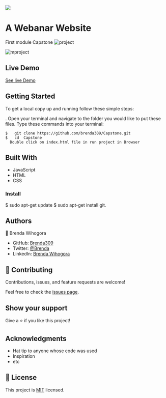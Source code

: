 ![](https://img.shields.io/badge/Microverse-blueviolet)

# A Webanar Website

First module Capstone
![project](https://user-images.githubusercontent.com/72613775/159134798-4176a73f-2f8b-41a3-9a54-d047cd9f80f8.png)


![mproject](https://user-images.githubusercontent.com/72613775/159134800-0627dea9-0852-4242-9901-dfc0e523b765.png)

## Live Demo  

[See live Demo](https://brenda309.github.io/Webinar_AI/)


## Getting Started

To get a local copy up and running follow these simple steps:

. Open your terminal and navigate to the folder you would like to put these files.
Type these commands into your terminal:

    $   git clone https://github.com/brenda309/Capstone.git
    $   cd  Capstone
      Double click on index.html file in run project in Browser

## Built With

- JavaScript
- HTML
- CSS


### Install

   $ sudo apt-get update 
   $ sudo apt-get install git.


## Authors

👤 Brenda Wihogora

- GitHub: [Brenda309](https://github.com/309)
- Twitter: [@Brenda](https://twitter.com/@Brenda)
- LinkedIn: [Brenda Wihogora](https://www.linkedin.com/in/brenda-wihogora/)


## 🤝 Contributing

Contributions, issues, and feature requests are welcome!

Feel free to check the [issues page](../../issues/).

## Show your support

Give a ⭐️ if you like this project!

## Acknowledgments

- Hat tip to anyone whose code was used
- Inspiration
- etc

## 📝 License

This project is [MIT](./MIT.md) licensed.
